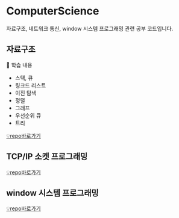 # ComputerScience
자료구조, 네트워크 통신, window 시스템 프로그래밍 관련 공부 코드입니다.

## 자료구조

📸 학습 내용

- 스택, 큐
- 링크드 리스트
- 이진 탐색
- 정렬
- 그래프
- 우선순위 큐
- 트리

[💡repo바로가기](https://github.com/ohsg0226/DataStructure)

## TCP/IP 소켓 프로그래밍

[💡repo바로가기](https://github.com/ohsg0226/TCP-IP-SocketProgramming)

## window 시스템 프로그래밍 

[💡repo바로가기](https://github.com/ohsg0226/SystemProgramming)
